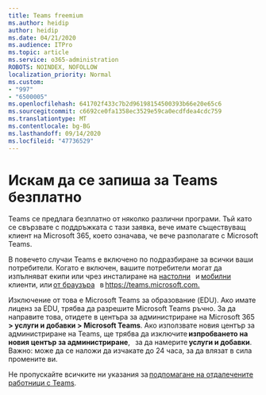 ```yaml
---
title: Teams freemium
ms.author: heidip
author: heidip
ms.date: 04/21/2020
ms.audience: ITPro
ms.topic: article
ms.service: o365-administration
ROBOTS: NOINDEX, NOFOLLOW
localization_priority: Normal
ms.custom:
- "997"
- "6500005"
ms.openlocfilehash: 641702f433c7b2d96198154500393b66e20e65c6
ms.sourcegitcommit: c6692ce0fa1358ec3529e59ca0ecdfdea4cdc759
ms.translationtype: MT
ms.contentlocale: bg-BG
ms.lasthandoff: 09/14/2020
ms.locfileid: "47736529"
---
```

# <a name="id-like-to-sign-up-for-teams-for-free"></a>Искам да се запиша за Teams безплатно

Teams се предлага безплатно от няколко различни програми. Тъй като се свързвате с поддръжката с тази заявка, вече имате съществуващ клиент на Microsoft 365, което означава, че вече разполагате с Microsoft Teams.

В повечето случаи Teams е включено по подразбиране за всички ваши потребители. Когато е включен, вашите потребители могат да изпълняват екипи или чрез инсталиране на [настолни](https://docs.microsoft.com/MicrosoftTeams/get-clients#desktop-client)   и [мобилни](https://docs.microsoft.com/MicrosoftTeams/get-clients#mobile-clients) клиенти, или [от браузъра](https://docs.microsoft.com/MicrosoftTeams/get-clients#web-client)   в <https://teams.microsoft.com.>

Изключение от това е Microsoft Teams за образование (EDU). Ако имате лиценз за EDU, трябва да разрешите Microsoft Teams ръчно. За да направите това, отидете в центъра за администриране на Microsoft 365 **> услуги и добавки > Microsoft Teams**. Ако използвате новия център за администриране на Teams, ще трябва да изключите **изпробването на новия център за администриране**,   за да намерите **услуги и добавки**. Важно: може да се наложи да изчакате до 24 часа, за да влязат в сила промените ви.

Не пропускайте всичките ни указания за [подпомагане на отдалечените работници с Teams](https://docs.microsoft.com/MicrosoftTeams/support-remote-work-with-teams).
